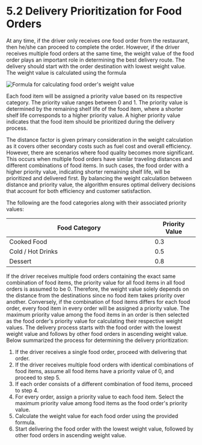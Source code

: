 # 5.2 Delivery Prioritization for Food Orders

At any time, if the driver only receives one food order from the restaurant, then he/she can proceed to complete the order. However, if the driver receives multiple food orders at the same time, the weight value of the food order plays an important role in determining the best delivery route. The delivery should start with the order destination with lowest weight value. The weight value is calculated using the formula

![Formula for calculating food order's weight value](https://github.com/chewzzz1014/CSC4202-Project/assets/92832451/ab49bbde-e64b-4f31-b680-d9d87819d55e)

Each food item will be assigned a priority value based on its respective category. The priority value ranges between 0 and 1. The priority value is determined by the remaining shelf life of the food item, where a shorter shelf life corresponds to a higher priority value. A higher priority value indicates that the food item should be prioritized during the delivery process.

The distance factor is given primary consideration in the weight calculation as it covers other secondary costs such as fuel cost and overall efficiency. However, there are scenarios where food quality becomes more significant. This occurs when multiple food orders have similar traveling distances and different combinations of food items. In such cases, the food order with a higher priority value, indicating shorter remaining shelf life, will be prioritized and delivered first. By balancing the weight calculation between distance and priority value, the algorithm ensures optimal delivery decisions that account for both efficiency and customer satisfaction.

The following are the food categories along with their associated priority values:

<table><thead><tr><th width="371">Food Category</th><th>Priority Value</th></tr></thead><tbody><tr><td>Cooked Food</td><td>0.3</td></tr><tr><td>Cold / Hot Drinks</td><td>0.5</td></tr><tr><td>Dessert</td><td>0.8</td></tr></tbody></table>

If the driver receives multiple food orders containing the exact same combination of food items, the priority value for all food items in all food orders is assumed to be 0. Therefore, the weight value solely depends on the distance from the destinations since no food item takes priority over another. Conversely, if the combination of food items differs for each food order, every food item in every order will be assigned a priority value. The maximum priority value among the food items in an order is then selected as the food order's priority value for calculating their respective weight values. The delivery process starts with the food order with the lowest weight value and follows by other food orders in ascending weight value. Below summarized the process for determining the delivery prioritization:

1. If the driver receives a single food order, proceed with delivering that order.
2. If the driver receives multiple food orders with identical combinations of food items, assume all food items have a priority value of 0, and proceed to step 5.
3. If each order consists of a different combination of food items, proceed to step 4.
4. For every order, assign a priority value to each food item. Select the maximum priority value among food items as the food order's priority value.
5. Calculate the weight value for each food order using the provided formula.
6. Start delivering the food order with the lowest weight value, followed by other food orders in ascending weight value.
